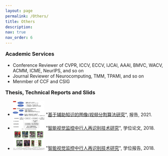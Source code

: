 ```yaml
---
layout: page
permalink: /Others/
title: Others
description: 
nav: true
nav_order: 6
---
```


<head>
<style>
h3 {
  display: block;
  font-size: 1.17em;
  margin-top: 1em;
  margin-bottom: 1em;
  margin-left: 0;
  margin-right: 0;
  font-weight: bold;
}
</style>
</head>

<body>
<h3>Academic Services</h3>
<div>
    <ul>
        <li>Conference Reviewer of CVPR, ICCV, ECCV, IJCAI, AAAI, BMVC, WACV, ACMM, ICME, NeurIPS, and so on</li>
        <li>Journal Reviewer of Neurocomputing, TMM, TPAMI, and so on</li>
        <li>Menmber of CCF and CSIG</li>
    </ul>    
</div>

<h3>Thesis, Technical Reports and Slids</h3>
<div>
    <ul>
        <li>
            <img src="../assets/pdf/PostdoctoralFellowshipCompletionReport.png" alt="Thumbnail" width="100" height="auto" onclick="openModal('../assets/pdf/PostdoctoralFellowshipCompletionReport.png')" style="cursor: pointer;">
            "<a href="../assets/pdf/PostdoctoralFellowshipCompletionReport.pdf">基于辅助知识的图像/视频分割算法研究</a>", 
            报告, 2021.
        </li>
        <li>
            <img src="../assets/pdf/DoctoralDissertation.png" alt="Thumbnail" width="100" height="auto" onclick="openModal('../assets/pdf/DoctoralDissertation.png')" style="cursor: pointer;">
            "<a href="../assets/pdf/DoctoralDissertation.pdf">智能视觉监控中行人再识别技术研究</a>", 
            学位论文, 2018.
        </li>
        <li>
            <img src="../assets/pdf/DoctoralPresentation.png" alt="Thumbnail" width="100" height="auto" onclick="openModal('../assets/pdf/DoctoralPresentation.png')" style="cursor: pointer;">
            "<a href="../assets/pdf/DoctoralPresentation.pdf">智能视觉监控中行人再识别技术研究</a>", 
            学位报告, 2018.
        </li>
    </ul>    
</div>

<!-- Modal -->
<div id="imageModal" style="display:none; position: fixed; z-index: 1; left: 0; top: 0; width: 100%; height: 100%; overflow: auto; background-color: rgba(0,0,0,0.9);">
    <span onclick="closeModal()" style="position: absolute; top: 15px; right: 35px; color: #f1f1f1; font-size: 40px; font-weight: bold; cursor: pointer;">&times;</span>
    <img id="modalImage" style="margin: auto; display: block; max-width: 100%; height: auto;">
</div>

<script>
function openModal(imgSrc) {
    var modal = document.getElementById('imageModal');
    var modalImg = document.getElementById("modalImage");
    modalImg.src = imgSrc;
    modal.style.display = "block";
}

function closeModal() {
    var modal = document.getElementById('imageModal');
    modal.style.display = "none";
}
</script>
</body>

















